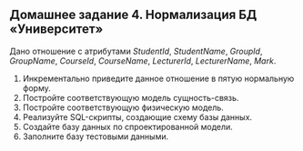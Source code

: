 ## Домашнее задание 4. Нормализация БД «Университет»

Дано отношение с атрибутами *StudentId*, *StudentName*, *GroupId*, *GroupName*, *CourseId*, *CourseName*, *LecturerId*, *LecturerName*, *Mark*.

1. Инкрементально приведите данное отношение в пятую нормальную форму.
2. Постройте соответствующую модель сущность-связь.
3. Постройте соответствующую физическую модель.
4. Реализуйте SQL-скрипты, создающие схему базы данных.
5. Создайте базу данных по спроектированной модели.
6. Заполните базу тестовыми данными.


